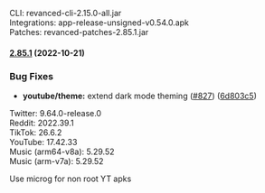 CLI: revanced-cli-2.15.0-all.jar  
Integrations: app-release-unsigned-v0.54.0.apk  
Patches: revanced-patches-2.85.1.jar  
#### [2.85.1](https://github.com/revanced/revanced-patches/compare/v2.85.0...v2.85.1) (2022-10-21)
### Bug Fixes
* **youtube/theme:** extend dark mode theming ([#827](https://github.com/revanced/revanced-patches/issues/827)) ([6d803c5](https://github.com/revanced/revanced-patches/commit/6d803c5386e1f6f6fb6a7fa0a9f0bb81ee1022ac))

  
Twitter: 9.64.0-release.0  
Reddit: 2022.39.1  
TikTok: 26.6.2  
YouTube: 17.42.33  
Music (arm64-v8a): 5.29.52  
Music (arm-v7a): 5.29.52  

Use microg for non root YT apks  
